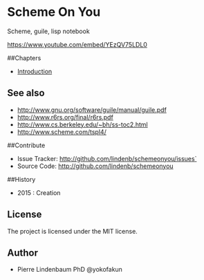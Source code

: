 # Scheme On You

Scheme, guile, lisp notebook

https://www.youtube.com/embed/YEzQV75LDL0

##Chapters

* [Introduction](intro.md)

## See also

* http://www.gnu.org/software/guile/manual/guile.pdf
* http://www.r6rs.org/final/r6rs.pdf
* http://www.cs.berkeley.edu/~bh/ss-toc2.html
* http://www.scheme.com/tspl4/

##Contribute

- Issue Tracker: http://github.com/lindenb/schemeonyou/issues`
- Source Code: http://github.com/lindenb/schemeonyou

##History

* 2015 : Creation

## License

The project is licensed under the MIT license.

## Author

* Pierre Lindenbaum PhD @yokofakun

